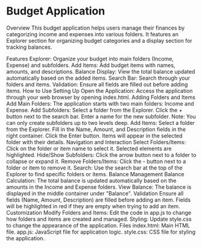 <h1>Budget Application</h1>

Overview
This budget application helps users manage their finances by categorizing income and expenses into various folders. It features an Explorer section for organizing budget categories and a display section for tracking balances.

Features
Explorer: Organize your budget into main folders (Income, Expense) and subfolders.
Add Items: Add budget items with names, amounts, and descriptions.
Balance Display: View the total balance updated automatically based on the added items.
Search Bar: Search through your folders and items.
Validation: Ensure all fields are filled out before adding items.
How to Use
Setting Up
Open the Application: Access the application through your web browser by opening index.html.
Adding Folders and Items
Add Main Folders: The application starts with two main folders: Income and Expense.
Add Subfolders:
Select a folder from the Explorer.
Click the + button next to the search bar.
Enter a name for the new subfolder.
Note: You can only create subfolders up to two levels deep.
Add Items:
Select a folder from the Explorer.
Fill in the Name, Amount, and Description fields in the right container.
Click the Enter button.
Items will appear in the selected folder with their details.
Navigation and Interaction
Select Folders/Items: Click on the folder or item name to select it. Selected elements are highlighted.
Hide/Show Subfolders: Click the arrow button next to a folder to collapse or expand it.
Remove Folders/Items: Click the - button next to a folder or item to remove it.
Search: Use the search bar at the top of the Explorer to find specific folders or items.
Balance Management
Balance Calculation: The total balance is updated automatically based on the amounts in the Income and Expense folders.
View Balance: The balance is displayed in the middle container under "Balance".
Validation
Ensure all fields (Name, Amount, Description) are filled before adding an item.
Fields will be highlighted in red if they are empty when trying to add an item.
Customization
Modify Folders and Items: Edit the code in app.js to change how folders and items are created and managed.
Styling: Update style.css to change the appearance of the application.
Files
index.html: Main HTML file.
app.js: JavaScript file for application logic.
style.css: CSS file for styling the application.

